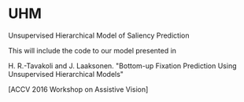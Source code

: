 # UHM
Unsupervised Hierarchical Model of Saliency Prediction

This will include the code to our model presented in 

H. R.-Tavakoli and J. Laaksonen. "Bottom-up Fixation Prediction Using Unsupervised Hierarchical Models" 

[ACCV 2016 Workshop on Assistive Vision]
